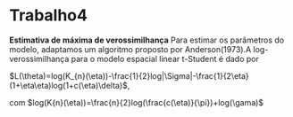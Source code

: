 # Trabalho4
**Estimativa de máxima de verossimilhança**
Para estimar os parâmetros do modelo, adaptamos um algoritmo proposto por Anderson(1973).A log-verossimilhança para o modelo espacial linear t-Student é dado por 

$L(\theta)=log(K_{n}(\eta))-\frac{1}{2}log|\Sigma|-\frac{1}{2\eta}(1+\eta\eta)log(1+c(\eta)\delta)$,

com $log(K{n}(\eta))=\frac{n}{2}log(\frac{c(\eta)}{\pi})+log(\gama)$
